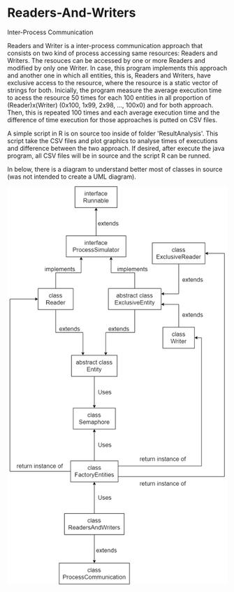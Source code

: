 # Readers-And-Writers
Inter-Process Communication

Readers and Writer is a inter-process communication approach that consists on two kind of process accessing same resources: Readers and Writers. The resouces can be accessed by one or more Readers and modified by only one Writer. In case, this program implements this approach and another one in which all entities, this is, Readers and Writers, have exclusive access to the resource, where the resource is a static vector of strings for both. Inicially, the program measure the average execution time to acess the resource 50 times for each 100 entities in all proportion of (Reader)x(Writer) (0x100, 1x99, 2x98, ..., 100x0) and for both approach. Then, this is repeated 100 times and each average execution time and the difference of time execution for those approaches is putted on CSV files.

A simple script in R is on source too inside of folder 'ResultAnalysis'. This script take the CSV files and plot graphics to analyse times of executions and difference between the two approach. If desired, after execute the java program, all CSV files will be in source and the script R can be runned.

In below, there is a diagram to understand better most of classes in source (was not intended to create a UML diagram).

![alt text](https://github.com/Fabriciolk/Readers-And-Writers/blob/master/classes%20structure.png)
